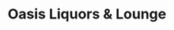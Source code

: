 ---
title: "Oasis Liquors & Lounge"
url: /panama-city/oasis-liquors-und-lounge/
shop: Spirituosen
---